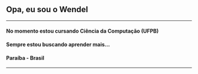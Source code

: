 ## Opa, eu sou o Wendel
---
#### No momento estou cursando Ciência da Computação (UFPB)
#### Sempre estou buscando aprender mais...
#### Paraíba - Brasil 
---
